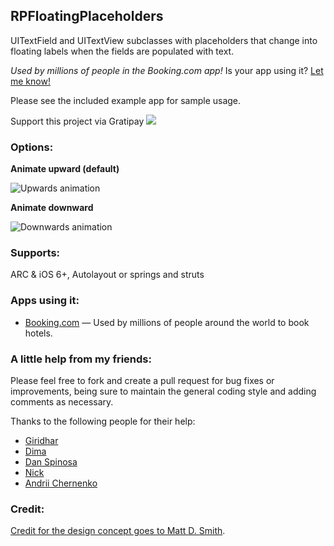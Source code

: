 ## RPFloatingPlaceholders

UITextField and UITextView subclasses with placeholders that change into floating labels when the fields are populated with text.

*Used by millions of people in the Booking.com app!* Is your app using it? [Let me know!](mailto:rob@desideratalabs.co)

Please see the included example app for sample usage.

Support this project via Gratipay <a href="https://gratipay.com/iwasrobbed/"><img src="http://img.shields.io/gratipay/iwasrobbed.svg"></a>

### Options:

**Animate upward (default)**

![Upwards animation](http://i.imgur.com/HLehhbQ.gif)

**Animate downward**

![Downwards animation](http://i.imgur.com/DrAECwk.gif)

### Supports: 
ARC & iOS 6+, Autolayout or springs and struts

### Apps using it:

* [Booking.com](https://itunes.apple.com/app/booking.com-hotel-reservations/id367003839) — Used by millions of people around the world to book hotels.

### A little help from my friends:
Please feel free to fork and create a pull request for bug fixes or improvements, being sure to maintain the general coding style and adding comments as necessary.

Thanks to the following people for their help: 

* [Giridhar](https://github.com/gizmoboy7)
* [Dima](https://github.com/DimaVartanian)
* [Dan Spinosa](https://github.com/spinosa)
* [Nick](https://github.com/nicked)
* [Andrii Chernenko](https://github.com/deville)

### Credit:
[Credit for the design concept goes to Matt D. Smith](http://dribbble.com/shots/1254439--GIF-Mobile-Form-Interaction).
